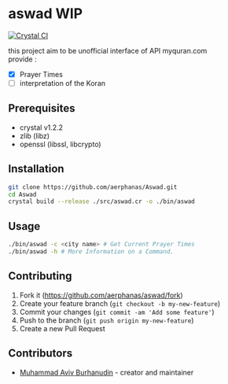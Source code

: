 # aswad WIP

[![Crystal CI](https://github.com/aerphanas/Aswad/actions/workflows/crystal.yml/badge.svg)](https://github.com/aerphanas/Aswad/actions/workflows/crystal.yml)

this project aim to be unofficial interface of API myquran.com  
provide :
- [x] Prayer Times
- [ ] interpretation of the Koran

## Prerequisites

- crystal v1.2.2
- zlib (libz)
- openssl (libssl, libcrypto)

## Installation

```sh
git clone https://github.com/aerphanas/Aswad.git
cd Aswad
crystal build --release ./src/aswad.cr -o ./bin/aswad
```

## Usage

```sh
./bin/aswad -c <city name> # Get Current Prayer Times 
./bin/aswad -h # More Information on a Command.
```

## Contributing

1. Fork it (<https://github.com/aerphanas/aswad/fork>)
2. Create your feature branch (`git checkout -b my-new-feature`)
3. Commit your changes (`git commit -am 'Add some feature'`)
4. Push to the branch (`git push origin my-new-feature`)
5. Create a new Pull Request

## Contributors

- [Muhammad Aviv Burhanudin](https://github.com/aerphanas) - creator and maintainer
